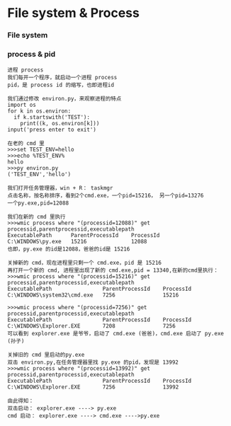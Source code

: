 #  File system & Process

### File system

    
### process & pid

    进程 process
    我们每开一个程序，就启动一个进程 process
    pid，是 process id 的缩写，也即进程id
    
    我们通过修改 environ.py，来观察进程的特点
    import os
    for k in os.environ:
      if k.startswith('TEST'):
        print((k, os.environ[k]))
    input('press enter to exit')
    
    在老的 cmd 里 
    >>>set TEST_ENV=hello
    >>>echo %TEST_ENV%
    hello
    >>>py environ.py
    ('TEST_ENV','hello')
    
    我们打开任务管理器，win + R： taskmgr
    点击名称，按名称排序，看到2个cmd.exe，一个pid=15216， 另一个pid=13276
    一个py.exe,pid=12088
    
    我们在新的 cmd 里执行
    >>>wmic process where "(processid=12088)" get processid,parentprocessid,executablepath
    ExecutablePath      ParentProcessId    ProcessId
    C:\WINDOWS\py.exe   15216              12088
    也即，py.exe 的id是12088，爸爸的id是 15216
    
    关掉新的 cmd，现在进程里只剩一个 cmd.exe，pid 是 15216
    再打开一个新的 cmd, 进程里出现了新的 cmd.exe,pid = 13340,在新的cmd里执行：
    >>>wmic process where "(processid=15216)" get processid,parentprocessid,executablepath
    ExecutablePath                ParentProcessId    ProcessId
    C:\WINDOWS\system32\cmd.exe   7256               15216    
    
    >>>wmic process where "(processid=7256)" get processid,parentprocessid,executablepath
    ExecutablePath                ParentProcessId    ProcessId
    C:\WINDOWS\Explorer.EXE       7208               7256     
    可以看到 explorer.exe 是爷爷，启动了 cmd.exe (爸爸)，cmd.exe 启动了 py.exe (孙子)
    
    关掉旧的 cmd 里启动的py.exe
    双击 environ.py,在任务管理器里找 py.exe 的pid，发现是 13992    
    >>>wmic process where "(processid=13992)" get processid,parentprocessid,executablepath
    ExecutablePath                ParentProcessId    ProcessId
    C:\WINDOWS\Explorer.EXE       7256               13992     
    
    由此得知：
    双击启动： explorer.exe ----> py.exe
    cmd 启动： explorer.exe ----> cmd.exe ---->py.exe
